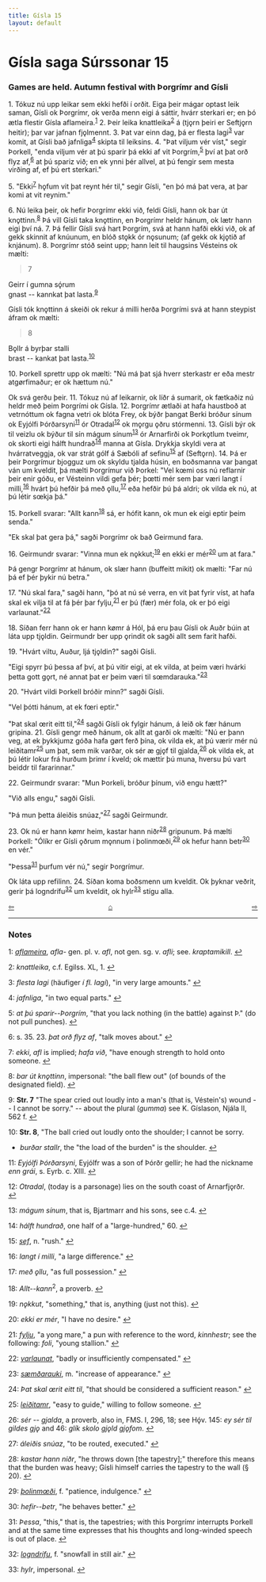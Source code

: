 ```yaml
---
title: Gísla 15
layout: default
---
```


# Gísla saga Súrssonar 15

### Games are held. Autumn festival with Þorgrímr and Gísli

1\. Tókuz nú upp leikar sem ekki hefði í orðit. Eiga þeir mágar optast leik saman, Gísli ok Þorgrímr, ok verða menn eigi á sáttir, hvárr sterkari er; en þó ætla flestir Gísla aflameira.<sup id="a1">[1](#myfootnote1)</sup> 2. Þeir leika knattleika<sup id="a2">[2](#myfootnote2)</sup> á (tj&#x1EB;rn þeiri er Seftj&#x1EB;rn heitir); þar var jafnan fj&#x1EB;lmennt. 3. Þat var einn dag, þá er flesta lagi<sup id="a3">[3](#myfootnote3)</sup> var komit, at Gísli bað jafnliga<sup id="a4">[4](#myfootnote4)</sup> skipta til leiksins. 4. "Þat viljum vér víst," segir Þorkell, "enda viljum vér at þú sparir þá ekki af vit Þorgrím,<sup id="a5">[5](#myfootnote5)</sup> því at þat orð flyz af,<sup id="a6">[6](#myfootnote6)</sup> at þú spariz við; en ek ynni þér allvel, at þú fengir sem mesta virðing af, ef þú ert sterkari."

5\. "Ekki<sup id="a7">[7](#myfootnote7)</sup> h&#x1EB;fum vit þat reynt hér til," segir Gísli, "en þó má þat vera, at þar komi at vit reynim."

6\. Nú leika þeir, ok hefir Þorgrímr ekki við, feldi Gísli, hann ok bar út kn&#x1EB;ttinn.<sup id="a8">[8](#myfootnote8)</sup> Þá vill Gísli taka kn&#x1EB;ttinn, en Þorgrímr heldr hánum, ok lætr hann eigi því ná. 7. Þá fellir Gísli svá hart Þorgrím, svá at hann hafði ekki við, ok af gekk skinnit af knúunum, en blóð st&#x1EB;kk ór n&#x1EB;sunum; (af gekk ok kj&#x1EB;tið af knjánum). 8. Þorgrímr stóð seint upp; hann leit til haugsins Vésteins ok mælti:

>7   
>   
Geirr í gumna sǫ́rum   
gnast -- kannkat þat lasta.<sup id="a9">[9](#myfootnote9)</sup>

Gísli tók kn&#x1EB;ttinn á skeiði ok rekur á milli herða Þorgrími svá at hann steypist áfram ok mælti:

>8   
>   
B&#x1EB;llr á byrþar stalli   
brast -- kankat þat lasta.<sup id="a10">[10](#myfootnote10)</sup>

10\. Þorkell sprettr upp ok mælti: "Nú má þat sjá hverr sterkastr er eða mestr atg&oslash;rfimaður; er ok hættum nú."

Ok svá gerðu þeir. 11. Tókuz nú af leikarnir, ok líðr á sumarit, ok fætkaðiz nú heldr með þeim Þorgrími ok Gísla. 12. Þorgrímr ætlaði at hafa haustboð at vetrnóttum ok fagna vetri ok blóta Frey, ok býðr þangat Berki bróður sínum ok Eyjólfi Þórðarsyni<sup id="a11">[11](#myfootnote11)</sup> ór Otradal<sup id="a12">[12](#myfootnote12)</sup> ok m&#x1EB;rgu &#x1EB;ðru stórmenni. 13. Gísli býr ok til veizlu ok býður til sín mágum sínum<sup id="a13">[13](#myfootnote13)</sup> ór Arnarfirði ok Þork&#x1EB;tlum tveimr, ok skorti eigi hálft hundrað<sup id="a14">[14](#myfootnote14)</sup> manna at Gísla. Drykkja skyldi vera at hvárratveggja, ok var strát gólf á Sæbóli af sefinu<sup id="a15">[15](#myfootnote15)</sup> af (Seft&#x1EB;rn). 14. Þá er þeir Þorgrímur bjogguz um ok skyldu tjalda húsin, en boðsmanna var þangat ván um kveldit, þá mælti Þorgrímur við Þorkel: "Vel k&oelig;mi oss nú reflarnir þeir enir góðu, er Vésteinn vildi gefa þér; þ&oelig;tti mér sem þar væri langt í milli,<sup id="a16">[16](#myfootnote16)</sup> hvárt þú hefðir þá með &#x1EB;llu,<sup id="a17">[17](#myfootnote17)</sup> eða hefðir þú þá aldri; ok vilda ek nú, at þú létir s&oelig;kja þá."

15\. Þorkell svarar: "Allt kann<sup id="a18">[18](#myfootnote18)</sup> sá, er hófit kann, ok mun ek eigi eptir þeim senda."

"Ek skal þat gera þá," sagði Þorgrímr ok bað Geirmund fara.

16\. Geirmundr svarar: "Vinna mun ek n&#x1EB;kkut;<sup id="a19">[19](#myfootnote19)</sup> en ekki er mér<sup id="a20">[20](#myfootnote20)</sup> um at fara."

Þá gengr Þorgrímr at hánum, ok slær hann (buffeitt mikit) ok mælti: "Far nú þá ef þér þykir nú betra."

17\. "Nú skal fara," sagði hann, "þó at nú sé verra, en vit þat fyrir víst, at hafa skal ek vilja til at fá þér þar fylju,<sup id="a21">[21](#myfootnote21)</sup> er þú (fær) mér fola, ok er þó eigi varlaunat."<sup id="a22">[22](#myfootnote22)</sup>

18\. Síðan ferr hann ok er hann k&oslash;mr á Hól, þá eru þau Gísli ok Auðr búin at láta upp tj&#x1EB;ldin. Geirmundr ber upp &#x1EB;rindit ok sagði allt sem farit hafði.

19\. "Hvárt viltu, Auður, ljá tj&#x1EB;ldin?" sagði Gísli.

"Eigi spyrr þú þessa af því, at þú vitir eigi, at ek vilda, at þeim væri hvárki þetta gott g&#x1EB;rt, né annat þat er þeim væri til s&oelig;mdarauka."<sup id="a23">[23](#myfootnote23)</sup>

20\. "Hvárt vildi Þorkell bróðir minn?" sagði Gísli.

"Vel þótti hánum, at ek f&oelig;ri eptir."

"Þat skal &oelig;rit eitt til,"<sup id="a24">[24](#myfootnote24)</sup> sagði Gísli ok fylgir hánum, á leið ok fær hánum gripina. 21. Gísli gengr með hánum, ok allt at garði ok mælti: "Nú er þann veg, at ek þykkjumz góða hafa g&oslash;rt ferð þína, ok vilda ek, at þú værir mér nú leiðitamr<sup id="a25">[25](#myfootnote25)</sup> um þat, sem mik varðar, ok sér æ gj&#x1EB;f til gjalda,<sup id="a26">[26](#myfootnote26)</sup> ok vilda ek, at þú létir lokur frá hurðum þrimr í kveld; ok mættir þú muna, hversu þú vart beiddr til fararinnar."

22\. Geirmundr svarar: "Mun Þorkeli, bróður þínum, við engu hætt?"

"Við alls engu," sagði Gísli.

"Þá mun þetta áleiðis snúaz,"<sup id="a27">[27](#myfootnote27)</sup> sagði Geirmundr.

23\. Ok nú er hann k&oslash;mr heim, kastar hann niðr<sup id="a28">[28](#myfootnote28)</sup> gripunum. Þá mælti Þorkell: "Ólíkr er Gísli &#x1EB;ðrum m&#x1EB;nnum í þolinm&oelig;ði,<sup id="a29">[29](#myfootnote29)</sup> ok hefur hann betr<sup id="a30">[30](#myfootnote30)</sup> en vér."

"Þessa<sup id="a31">[31](#myfootnote31)</sup> þurfum vér nú," segir Þorgrímur.  

Ok láta upp refilinn. 24\. Síðan koma boðsmenn um kveldit. Ok þyknar veðrit, gerir þá logndrífu<sup id="a32">[32](#myfootnote32)</sup> um kveldit, ok hylr<sup id="a33">[33](#myfootnote33)</sup> stígu alla.


<div style="float: left"><a href="http://rcblack.net/Gisla_saga/Gisla_14">⇦</a></div>
<div style="float: right"><a href="http://rcblack.net/Gisla_saga/Gisla_16">⇨</a></div>
<div style="margin: 0 auto; width: 100px;"><a href="http://rcblack.net/Gisla_saga/Gisla_home">&#8962;</a></div>

---

### Notes

<a name="myfootnote1" id="f1">1</a>:
 [_aflameira_](http://web.ff.cuni.cz/cgi-bin/uaa_slovnik/gmc_search_v3?cmd=viewthis&id=cv:b0008:10), _afla-_ gen. pl. v. _afl_, not gen. sg. v. _afli_; see. _kraptamikill_.
[↩](#a1)

<a name="myfootnote2" id="f2">2</a>:
 _knattleika_, c.f. Egilss. XL, 1.
[↩](#a2)

<a name="myfootnote3" id="f3">3</a>:
 _flesta lagi_ (häufiger _í fl. lagi_), "in very large amounts."
[↩](#a3)

<a name="myfootnote4" id="f4">4</a>:
 _jafnliga_, "in two equal parts."
[↩](#a4)

<a name="myfootnote5" id="f5">5</a>:
 _at þú sparir--Þorgrím_, "that you lack nothing (in the battle) against Þ." (do not pull punches).
[↩](#a5)

<a name="myfootnote6" id="f6">6</a>:
s. 35. 23. _þat orð flyz af_, "talk moves about."
[↩](#a6)

<a name="myfootnote7" id="f7">7</a>:
 _ekki_, _afl_ is implied; _hafa við_, "have enough strength to hold onto someone.
[↩](#a7)

<a name="myfootnote8" id="f8">8</a>:
 _bar út kn&#x1EB;ttinn_, impersonal: "the ball flew out" (of bounds of the designated field).
[↩](#a8)

<a name="myfootnote9" id="f9">9</a>:
 __Str. 7__ "The spear cried out loudly into a man's (that is, Véstein's) wound -- I cannot be sorry." -- about the plural (_gumma_) see K. Gíslason, Njála II, 562 f.
[↩](#a9)

<a name="myfootnote10" id="f10">10</a>:
 __Str. 8__, "The ball cried out loudly onto the shoulder; I cannot be sorry.
* _burðar stallr_, the "the load of the burden" is the shoulder.
[↩](#a10)

<a name="myfootnote11" id="f11">11</a>:
 _Eyjólfi Þórðarsyni_, Eyjólfr was a son of Þórðr gellir; he had the nickname _enn grái_, s. Eyrb. c. XIII.
[↩](#a11)

<a name="myfootnote12" id="f12">12</a>:
 _Otradal_, (today is a parsonage) lies on the south coast of Arnarfj&#x1EB;rðr.  
[↩](#a12)

<a name="myfootnote13" id="f13">13</a>:
 _mágum sínum_, that is,  Bjartmarr and his sons, see c.4.
[↩](#a13)

<a name="myfootnote14" id="f14">14</a>:
 _hálft hundrað_, one half of a "large-hundred," 60.
[↩](#a14)

<a name="myfootnote15" id="f15">15</a>:
 [_sef_](http://web.ff.cuni.cz/cgi-bin/uaa_slovnik/gmc_search_v3?cmd=viewthis&id=cv:b0518:22), n. "rush."
[↩](#a15)

<a name="myfootnote16" id="f16">16</a>:
 _langt í milli_, "a large difference."
[↩](#a16)

<a name="myfootnote17" id="f17">17</a>:
 _með &#x1EB;llu_, "as full possession."
[↩](#a17)

<a name="myfootnote18" id="f18">18</a>:
 _Allt--kann_<sup>2</sup>, a proverb.
[↩](#a18)

<a name="myfootnote19" id="f19">19</a>:
 _n&#x1EB;kkut_, "something," that is, anything (just not this).
[↩](#a19)

<a name="myfootnote20" id="f20">20</a>:
 _ekki er mér_, "I have no desire."
[↩](#a20)

<a name="myfootnote21" id="f21">21</a>:
 [_fylju_](http://web.ff.cuni.cz/cgi-bin/uaa_slovnik/gmc_search_v3?cmd=viewthis&id=cv:b0179:15), "a yong mare," a pun with reference to the word, _kinnhestr_; see the following: _foli_, "young stallion."
[↩](#a21)

<a name="myfootnote22" id="f22">22</a>:
 [_varlaunat_](http://web.ff.cuni.cz/cgi-bin/uaa_slovnik/gmc_search_v3?cmd=viewthis&id=cv:b0680:35), "badly or insufficiently compensated."
[↩](#a22)

<a name="myfootnote23" id="f23">23</a>:
 [_sæmðarauki_](http://web.ff.cuni.cz/cgi-bin/uaa_slovnik/gmc_search_v3?cmd=viewthis&id=cv:b0618:8), m. "increase of appearance."
[↩](#a23)

<a name="myfootnote24" id="f24">24</a>:
 _Þat skal &oelig;rit eitt til_, "that should be considered a sufficient reason."
[↩](#a24)

<a name="myfootnote25" id="f25">25</a>:
 [_leiðitamr_](http://web.ff.cuni.cz/cgi-bin/uaa_slovnik/gmc_search_v3?cmd=viewthis&id=cv:b0381:15), "easy to guide," willing to follow someone.
[↩](#a25)

<a name="myfootnote26" id="f26">26</a>:
 _sér -- gjalda_, a proverb, also in, FMS. I, 296, 18; see Hǫ́v. 145: _ey sér til gildes gj&#x1EB;_ and 46: _glík skolo gj&#x1EB;ld gj&#x1EB;fom_.
[↩](#a26)

<a name="myfootnote27" id="f27">27</a>:
 _áleiðis snúaz_, "to be routed, executed."
[↩](#a27)

<a name="myfootnote28" id="f28">28</a>:
 _kastar hann niðr_, "he throws down [the tapestry];" therefore this means that the burden was heavy; Gísli himself carries the tapestry to the wall (&sect; 20).
[↩](#a28)

<a name="myfootnote29" id="f29">29</a>:
 [_þolinm&oelig;ði_](http://web.ff.cuni.cz/cgi-bin/uaa_slovnik/gmc_search_v3?cmd=viewthis&id=cv:b0741:17), f. "patience, indulgence."
[↩](#a29)

<a name="myfootnote30" id="f30">30</a>:
 _hefir--betr_, "he behaves better."
[↩](#a30)

<a name="myfootnote31" id="f31">31</a>:
 _Þessa_, "this," that is, the tapestries; with this Þorgrímr interrupts Þorkell and at the same time expresses that his thoughts and long-winded speech is out of place.
[↩](#a31)

<a name="myfootnote32" id="f32">32</a>:
 [_logndrífu_](http://web.ff.cuni.cz/cgi-bin/uaa_slovnik/gmc_search_v3?cmd=viewthis&id=cv:b0397:34), f. "snowfall in still air."
[↩](#a32)

<a name="myfootnote33" id="f33">33</a>:
 _hylr_, impersonal.
[↩](#a33)
